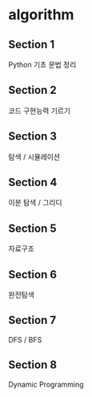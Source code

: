 # algorithm

## Section 1 
Python 기초 문법 정리

## Section 2
코드 구현능력 기르기

## Section 3 
탐색 / 시뮬레이션 

## Section 4 
이분 탐색 / 그리디 

## Section 5 
자료구조

## Section 6 
완전탐색

## Section 7
DFS / BFS

## Section 8 
Dynamic Programming
